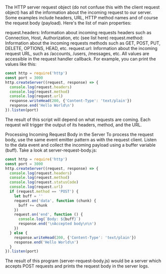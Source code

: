 The HTTP server request object (do not confuse this with the client request object) has all the information about the incoming request to our server. Some examples include headers, URL, HTTP method names and of course the request body (payload). Here's the list of main properties:

request.headers: Information about incoming requests headers such as Connection, Host, Authorization, etc (see list here)
request.method: Information about the incoming requests methods such as GET, POST, PUT, DELETE, OPTIONS, HEAD, etc.
request.url: Information about the incoming request URL, such as /accounts, /users, /messages, etc.
All values are accessible in the request handler callback. For example, you can print the values like this:


```js
const http = require('http')
const port = 3000
http.createServer((request, response) => {
  console.log(request.headers)
  console.log(request.method)
  console.log(request.url)
  response.writeHead(200, {'Content-Type': 'text/plain'})
  response.end('Hello World\n')
}).listen(port)
```


The result of this script will depend on what requests are coming. Each request will trigger the output of its headers, method, and the URL.

Processing Incoming Request Body in the Server
To process the request body, use the same event emitter pattern as with the request client. Listen to the data event and collect the incoming payload using a buffer variable (buff). Take a look at server-request-body.js:



```js
const http = require('http')
const port = 3000
http.createServer((request, response) => {
  console.log(request.headers)
  console.log(request.method)
  console.log(request.statusCode)
  console.log(request.url)
  if (request.method == 'POST') {
    let buff = ''
    request.on('data', function (chunk) {
      buff += chunk  
    })
    request.on('end', function () {
      console.log(`Body: ${buff}`)
      response.end('\nAccepted body\n\n')
    })
  } else {
    response.writeHead(200, {'Content-Type': 'text/plain'})
    response.end('Hello World\n')
  } 
}).listen(port)
```

The result of this program (server-request-body.js) would be a server which accepts POST requests and prints the request body in the server logs.